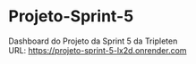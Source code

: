 # Projeto-Sprint-5
Dashboard do Projeto da Sprint 5 da Tripleten </br>
URL: https://projeto-sprint-5-lx2d.onrender.com

